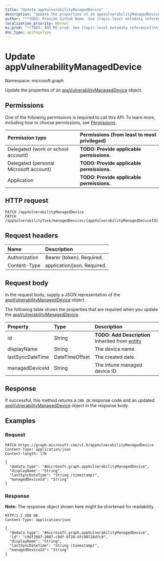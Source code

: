 ```yaml
---
title: "Update appVulnerabilityManagedDevice"
description: "Update the properties of an appVulnerabilityManagedDevice object."
author: "**TODO: Provide Github Name. See [topic-level metadata reference](https://msgo.azurewebsites.net/add/document/guidelines/metadata.html#topic-level-metadata)**"
localization_priority: Normal
ms.prod: "**TODO: Add MS prod. See [topic-level metadata reference](https://msgo.azurewebsites.net/add/document/guidelines/metadata.html#topic-level-metadata)**"
doc_type: apiPageType
---
```


# Update appVulnerabilityManagedDevice
Namespace: microsoft.graph



Update the properties of an [appVulnerabilityManagedDevice](../resources/appvulnerabilitymanageddevice.md) object.

## Permissions
One of the following permissions is required to call this API. To learn more, including how to choose permissions, see [Permissions](/graph/permissions-reference).

|Permission type|Permissions (from least to most privileged)|
|:---|:---|
|Delegated (work or school account)|**TODO: Provide applicable permissions.**|
|Delegated (personal Microsoft account)|**TODO: Provide applicable permissions.**|
|Application|**TODO: Provide applicable permissions.**|

## HTTP request

<!-- {
  "blockType": "ignored"
}
-->
``` http
PATCH /appVulnerabilityManagedDevice
PATCH /appVulnerabilityTask/managedDevices/{appVulnerabilityManagedDeviceId}
```

## Request headers
|Name|Description|
|:---|:---|
|Authorization|Bearer {token}. Required.|
|Content-Type|application/json. Required.|

## Request body
In the request body, supply a JSON representation of the [appVulnerabilityManagedDevice](../resources/appvulnerabilitymanageddevice.md) object.

The following table shows the properties that are required when you update the [appVulnerabilityManagedDevice](../resources/appvulnerabilitymanageddevice.md).

|Property|Type|Description|
|:---|:---|:---|
|id|String|**TODO: Add Description** Inherited from [entity](../resources/entity.md)|
|displayName|String|The device name.|
|lastSyncDateTime|DateTimeOffset|The created date.|
|managedDeviceId|String|The Intune managed device ID.|



## Response

If successful, this method returns a `200 OK` response code and an updated [appVulnerabilityManagedDevice](../resources/appvulnerabilitymanageddevice.md) object in the response body.

## Examples

### Request
<!-- {
  "blockType": "request",
  "name": "update_appvulnerabilitymanageddevice"
}
-->
``` http
PATCH https://graph.microsoft.com/v1.0/appVulnerabilityManagedDevice
Content-Type: application/json
Content-length: 176

{
  "@odata.type": "#microsoft.graph.appVulnerabilityManagedDevice",
  "displayName": "String",
  "lastSyncDateTime": "String (timestamp)",
  "managedDeviceId": "String"
}
```


### Response
**Note:** The response object shown here might be shortened for readability.
<!-- {
  "blockType": "response",
  "truncated": true
}
-->
``` http
HTTP/1.1 200 OK
Content-Type: application/json

{
  "@odata.type": "#microsoft.graph.appVulnerabilityManagedDevice",
  "id": "c9df2807-2807-c9df-0728-dfc90728dfc9",
  "displayName": "String",
  "lastSyncDateTime": "String (timestamp)",
  "managedDeviceId": "String"
}
```

